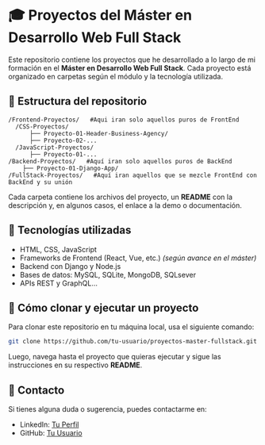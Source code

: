 # 🎓 Proyectos del Máster en Desarrollo Web Full Stack

Este repositorio contiene los proyectos que he desarrollado a lo largo de mi formación en el **Máster en Desarrollo Web Full Stack**. Cada proyecto está organizado en carpetas según el módulo y la tecnología utilizada.

## 📂 Estructura del repositorio
```
/Frontend-Proyectos/   #Aqui iran solo aquellos puros de FrontEnd
  /CSS-Proyectos/
      ├── Proyecto-01-Header-Business-Agency/
      ├── Proyecto-02-...
  /JavaScript-Proyectos/
      ├── Proyecto-01-...
/Backend-Proyectos/   #Aquí iran solo aquellos puros de BackEnd
    ├── Proyecto-01-Django-App/ 
/FullStack-Proyectos/   #Aquí iran aquellos que se mezcle FrontEnd con BackEnd y su unión
```
Cada carpeta contiene los archivos del proyecto, un **README** con la descripción y, en algunos casos, el enlace a la demo o documentación.

## 🚀 Tecnologías utilizadas
- HTML, CSS, JavaScript
- Frameworks de Frontend (React, Vue, etc.) *(según avance en el máster)*
- Backend con Django y Node.js
- Bases de datos: MySQL, SQLite, MongoDB, SQLsever
- APIs REST y GraphQL...

## 📌 Cómo clonar y ejecutar un proyecto
Para clonar este repositorio en tu máquina local, usa el siguiente comando:

```bash
git clone https://github.com/tu-usuario/proyectos-master-fullstack.git
```
Luego, navega hasta el proyecto que quieras ejecutar y sigue las instrucciones en su respectivo **README**.

## 📩 Contacto
Si tienes alguna duda o sugerencia, puedes contactarme en:
- LinkedIn: [Tu Perfil](https://www.linkedin.com/in/tuusuario)
- GitHub: [Tu Usuario](https://github.com/tuusuario)
